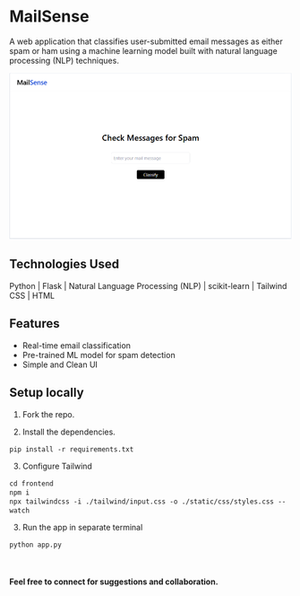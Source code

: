 # MailSense

A web application that classifies user-submitted email messages as either spam or ham using a machine learning model built with natural language processing (NLP) techniques.

![Image](frontend\public\app.png)


## Technologies Used

Python | Flask | Natural Language Processing (NLP) | scikit-learn | Tailwind CSS | HTML



## Features

- Real-time email classification
- Pre-trained ML model for spam detection
- Simple and Clean UI



## Setup locally

1. Fork the repo.  

2. Install the dependencies.
```
pip install -r requirements.txt
```
3. Configure Tailwind
```
cd frontend
npm i
npx tailwindcss -i ./tailwind/input.css -o ./static/css/styles.css --watch
```

3. Run the app in separate terminal
```
python app.py
```
<br>

#### Feel free to connect for suggestions and collaboration.
